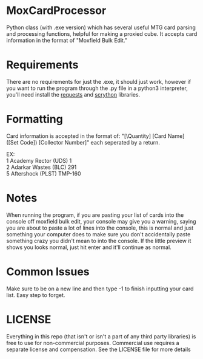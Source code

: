 # MoxCardProcessor
Python class (with .exe version) which has several useful MTG card parsing and processing functions, helpful for making a proxied cube. It accepts card information in the format of "Moxfield Bulk Edit."

# Requirements
There are no requirements for just the .exe, it should just work, however if you want to run the program through the .py file in a python3 interpreter, you'll need install the <a href="https://github.com/psf/requests">requests</a> and <a href="https://github.com/NandaScott/Scrython">scrython</a> libraries.

# Formatting
Card information is accepted in the format of: "[\Quantity] [Card Name] ([Set Code]) [Collector Number]" each seperated by a return.

EX:  
    1 Academy Rector (UDS) 1  
    2 Adarkar Wastes (BLC) 291  
    5 Aftershock (PLST) TMP-160  

# Notes
When running the program, if you are pasting your list of cards into the console off moxfield bulk edit, your console may give you a warning, saying you are about to paste a lot of lines into the console, this is normal and just something your computer does to make sure you don't accidentally paste something crazy you didn't mean to into the console. If the little preview it shows you looks normal, just hit enter and it'll continue as normal.

# Common Issues
Make sure to be on a new line and then type -1 to finish inputting your card list. Easy step to forget.

# LICENSE
Everything in this repo (that isn't or isn't a part of any third party libraries) is free to use for non-commercial purposes. Commercial use requires a separate license and compensation. See the LICENSE file for more details
